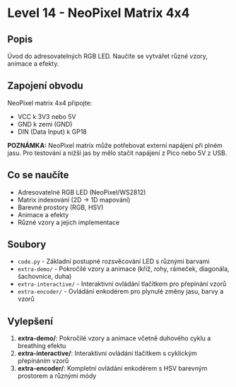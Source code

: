 # Level 14 - NeoPixel Matrix 4x4

## Popis
Úvod do adresovatelných RGB LED. Naučíte se vytvářet různé vzory, animace a efekty.

## Zapojení obvodu
NeoPixel matrix 4x4 připojte:
- VCC k 3V3 nebo 5V
- GND k zemi (GND)
- DIN (Data Input) k GP18

**POZNÁMKA:** NeoPixel matrix může potřebovat externí napájení při plném jasu. Pro testování a nižší jas by mělo stačit napájení z Pico nebo 5V z USB.

## Co se naučíte
- Adresovatelné RGB LED (NeoPixel/WS2812)
- Matrix indexování (2D -> 1D mapování)
- Barevné prostory (RGB, HSV)
- Animace a efekty
- Různé vzory a jejich implementace

## Soubory
- `code.py` - Základní postupné rozsvěcování LED s různými barvami
- `extra-demo/` - Pokročilé vzory a animace (kříž, rohy, rámeček, diagonála, šachovnice, duha)
- `extra-interactive/` - Interaktivní ovládání tlačítkem pro přepínání vzorů
- `extra-encoder/` - Ovládání enkodérem pro plynulé změny jasu, barvy a vzorů

## Vylepšení
1. **extra-demo/**: Pokročilé vzory a animace včetně duhového cyklu a breathing efektu
2. **extra-interactive/**: Interaktivní ovládání tlačítkem s cyklickým přepínáním vzorů
3. **extra-encoder/**: Kompletní ovládání enkodérem s HSV barevným prostorem a různými módy
